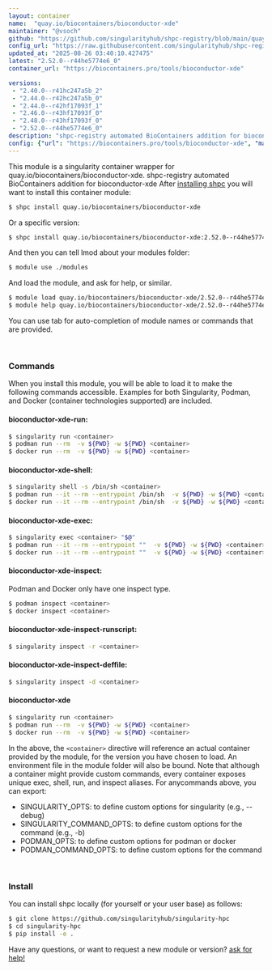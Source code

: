 ```yaml
---
layout: container
name:  "quay.io/biocontainers/bioconductor-xde"
maintainer: "@vsoch"
github: "https://github.com/singularityhub/shpc-registry/blob/main/quay.io/biocontainers/bioconductor-xde/container.yaml"
config_url: "https://raw.githubusercontent.com/singularityhub/shpc-registry/main/quay.io/biocontainers/bioconductor-xde/container.yaml"
updated_at: "2025-08-26 03:40:10.427475"
latest: "2.52.0--r44he5774e6_0"
container_url: "https://biocontainers.pro/tools/bioconductor-xde"

versions:
 - "2.40.0--r41hc247a5b_2"
 - "2.44.0--r42hc247a5b_0"
 - "2.44.0--r42hf17093f_1"
 - "2.46.0--r43hf17093f_0"
 - "2.48.0--r43hf17093f_0"
 - "2.52.0--r44he5774e6_0"
description: "shpc-registry automated BioContainers addition for bioconductor-xde"
config: {"url": "https://biocontainers.pro/tools/bioconductor-xde", "maintainer": "@vsoch", "description": "shpc-registry automated BioContainers addition for bioconductor-xde", "latest": {"2.52.0--r44he5774e6_0": "sha256:2b24c77aa5873e3d00f69ae4a27ab36ed00b262e6fdfe466f93840b98b67890f"}, "tags": {"2.40.0--r41hc247a5b_2": "sha256:18d5059127324925ae95f5aad649294a426bdacac7f55cba62ff92ec754e5490", "2.44.0--r42hc247a5b_0": "sha256:fbafa31d3882b685ae9df295f964a67f2d3a48c90b939d5bf624a3ea3b1582c1", "2.44.0--r42hf17093f_1": "sha256:7955bf9f1d8e6ccf11c5998084fb024a27222f90996bbeec82370ef26c30f47c", "2.46.0--r43hf17093f_0": "sha256:2906f6a7f01d9a453fcb0feba703bb1552bf152861e97744cc984679fe27909a", "2.48.0--r43hf17093f_0": "sha256:36ed2c4ce8151b766a0ddb858d86d2f78163aa2cdc68bd41fe002b14e0096bc1", "2.52.0--r44he5774e6_0": "sha256:2b24c77aa5873e3d00f69ae4a27ab36ed00b262e6fdfe466f93840b98b67890f"}, "docker": "quay.io/biocontainers/bioconductor-xde"}
---
```


This module is a singularity container wrapper for quay.io/biocontainers/bioconductor-xde.
shpc-registry automated BioContainers addition for bioconductor-xde
After [installing shpc](#install) you will want to install this container module:


```bash
$ shpc install quay.io/biocontainers/bioconductor-xde
```

Or a specific version:

```bash
$ shpc install quay.io/biocontainers/bioconductor-xde:2.52.0--r44he5774e6_0
```

And then you can tell lmod about your modules folder:

```bash
$ module use ./modules
```

And load the module, and ask for help, or similar.

```bash
$ module load quay.io/biocontainers/bioconductor-xde/2.52.0--r44he5774e6_0
$ module help quay.io/biocontainers/bioconductor-xde/2.52.0--r44he5774e6_0
```

You can use tab for auto-completion of module names or commands that are provided.

<br>

### Commands

When you install this module, you will be able to load it to make the following commands accessible.
Examples for both Singularity, Podman, and Docker (container technologies supported) are included.

#### bioconductor-xde-run:

```bash
$ singularity run <container>
$ podman run --rm  -v ${PWD} -w ${PWD} <container>
$ docker run --rm  -v ${PWD} -w ${PWD} <container>
```

#### bioconductor-xde-shell:

```bash
$ singularity shell -s /bin/sh <container>
$ podman run --it --rm --entrypoint /bin/sh  -v ${PWD} -w ${PWD} <container>
$ docker run --it --rm --entrypoint /bin/sh  -v ${PWD} -w ${PWD} <container>
```

#### bioconductor-xde-exec:

```bash
$ singularity exec <container> "$@"
$ podman run --it --rm --entrypoint ""  -v ${PWD} -w ${PWD} <container> "$@"
$ docker run --it --rm --entrypoint ""  -v ${PWD} -w ${PWD} <container> "$@"
```

#### bioconductor-xde-inspect:

Podman and Docker only have one inspect type.

```bash
$ podman inspect <container>
$ docker inspect <container>
```

#### bioconductor-xde-inspect-runscript:

```bash
$ singularity inspect -r <container>
```

#### bioconductor-xde-inspect-deffile:

```bash
$ singularity inspect -d <container>
```



#### bioconductor-xde

```bash
$ singularity run <container>
$ podman run --rm  -v ${PWD} -w ${PWD} <container>
$ docker run --rm  -v ${PWD} -w ${PWD} <container>
```


In the above, the `<container>` directive will reference an actual container provided
by the module, for the version you have chosen to load. An environment file in the
module folder will also be bound. Note that although a container
might provide custom commands, every container exposes unique exec, shell, run, and
inspect aliases. For anycommands above, you can export:

 - SINGULARITY_OPTS: to define custom options for singularity (e.g., --debug)
 - SINGULARITY_COMMAND_OPTS: to define custom options for the command (e.g., -b)
 - PODMAN_OPTS: to define custom options for podman or docker
 - PODMAN_COMMAND_OPTS: to define custom options for the command

<br>

### Install

You can install shpc locally (for yourself or your user base) as follows:

```bash
$ git clone https://github.com/singularityhub/singularity-hpc
$ cd singularity-hpc
$ pip install -e .
```

Have any questions, or want to request a new module or version? [ask for help!](https://github.com/singularityhub/singularity-hpc/issues)